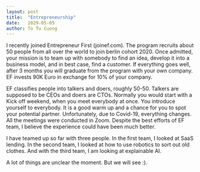 ```yaml
---
layout: post
title:  "Entrepreneurship"
date:   2029-05-05
author: To Tu Cuong
---
```



I recently joined Entrepreneur First (joinef.com). The program recruits about 50 people from all over the world to join berlin cohort 2020. Once admitted, your mission is to team up with somebody to find an idea, develop it into a business model, and in best case, find a customer. If everything goes well, after 3 months you will graduate from the program with your own company. EF invests 90K Euro in exchange for 10% of your company. 

EF classifies people into talkers and doers, roughly 50-50. Talkers are supposed to be CEOs and doers are CTOs. Normally you would start with a Kick off weekend, when you meet everybody at once. You introduce yourself to everybody. It is a good warm up and a chance for you to spot your potential partner. Unfortunately, due to Covid-19, everything changes. All the meetings were conducted in Zoom. Despite the best efforts of EF team, I believe the experience could have been much better.

I have teamed up so far with three people. In the first team, I looked at SaaS lending. In the second team, I looked at how to use robotics to sort out old clothes. And with the third team, I am looking at explainable AI.

A lot of things are unclear the moment. But we will see :).
